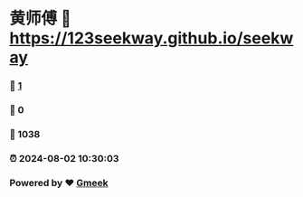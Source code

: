 # 黄师傅 :link: https://123seekway.github.io/seekway 
### :page_facing_up: [1](https://123seekway.github.io/seekway/tag.html) 
### :speech_balloon: 0 
### :hibiscus: 1038 
### :alarm_clock: 2024-08-02 10:30:03 
### Powered by :heart: [Gmeek](https://github.com/Meekdai/Gmeek)

